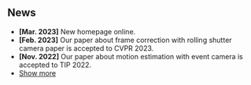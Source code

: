 ## News

<ul>
  <li><strong>[Mar. 2023]</strong> New homepage online.</li>
  <li><strong>[Feb. 2023]</strong> Our paper about frame correction with rolling shutter camera paper is accepted to CVPR 2023.</li>
  <li><strong>[Nov. 2022]</strong> Our paper about motion estimation with event camera is accepted to TIP 2022.</li>

  <li> <a href="javascript:toggle_vis('newsmore')">Show more</a> </li>
  <div id="newsmore" style="display:none"> 
    <li><strong>[Aug. 2022]</strong> Our paper about motion deblurring with single image is accepted to TCSVT 2022.</li>
    <li><strong>[Jun. 2021]</strong> Participated in the SAR-Optical Image Matching track of an Chinese AI Challenge and won the championship in terms of speed and accuracy.</li>
    <li><strong>[Aug. 2020]</strong> Participated in the ECCV 2020 Robust Vision Challenge and won the 2nd place of Optical Flow track.</li>
  </div>

</ul>
